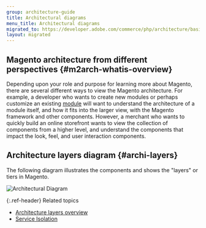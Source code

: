 ```yaml
---
group: architecture-guide
title: Architectural diagrams
menu_title: Architectural diagrams
migrated_to: https://developer.adobe.com/commerce/php/architecture/basics/diagrams/
layout: migrated
---
```


## Magento architecture from different perspectives  {#m2arch-whatis-overview}

Depending upon your role and purpose for learning more about Magento, there are several different ways to view the Magento architecture. For example, a developer who wants to create new modules or perhaps customize an existing [module](https://glossary.magento.com/module) will want to understand the architecture of a module itself, and how it fits into the larger view, with the Magento framework and other components. However, a merchant who wants to quickly build an online storefront wants to view the collection of components from a higher level, and understand the components that impact the look, feel, and user interaction components.

## Architecture layers diagram {#archi-layers}

The following diagram illustrates the components and shows the "layers" or tiers in Magento.

![Architectural Diagram]({{site.baseurl}}/common/images/archi_diagram_desired-state.png)

{:.ref-header}
Related topics

-  [Architecture layers overview]({{page.baseurl}}/architecture/archi_perspectives/ALayers_intro.html)
-  [Service Isolation](https://github.com/magento/architecture/blob/master/design-documents/service-isolation.md)
